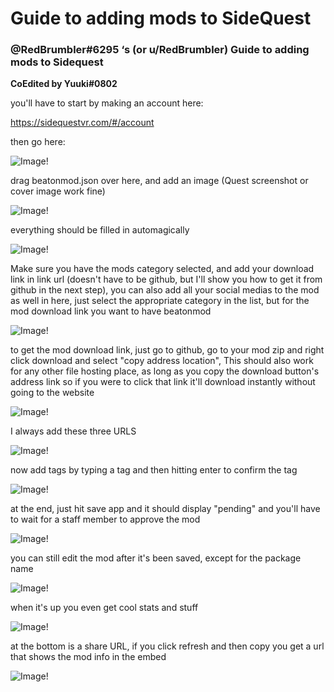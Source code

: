 # Guide to adding mods to SideQuest

### @RedBrumbler#6295 ‘s (or u/RedBrumbler) Guide to adding mods to Sidequest

**CoEdited by Yuuki#0802**



you'll have to start by making an account here:

https://sidequestvr.com/#/account

then go here:

![Image!](https://github.com/RedBrumbler/BeatOnCustomSabers/blob/master/Guidefiles/AddmodtoSQ/1.png)

drag beatonmod.json over here, and add an image (Quest screenshot or cover image work fine)

![Image!](https://github.com/RedBrumbler/BeatOnCustomSabers/blob/master/Guidefiles/AddmodtoSQ/2.png)

everything should be filled in automagically

![Image!](https://github.com/RedBrumbler/BeatOnCustomSabers/blob/master/Guidefiles/AddmodtoSQ/3.png)

Make sure you have the mods category selected, and add your download link in link url (doesn't have to be github, but I'll show you how to get it from github in the next step), you can also add all your social medias to the mod as well in here, just select the appropriate category in the list, but for the mod download link you want to have beatonmod

![Image!](https://github.com/RedBrumbler/BeatOnCustomSabers/blob/master/Guidefiles/AddmodtoSQ/42.png)

to get the mod download link, just go to github, go to your mod zip and right click download and select "copy address location", This should also work for any other file hosting place, as long as you copy the download button's address link so if you were to click that link it'll download instantly without going to the website

![Image!](https://github.com/RedBrumbler/BeatOnCustomSabers/blob/master/Guidefiles/AddmodtoSQ/5.png)

I always add these three URLS

![Image!](https://github.com/RedBrumbler/BeatOnCustomSabers/blob/master/Guidefiles/AddmodtoSQ/6.png)

now add tags by typing a tag and then hitting enter to confirm the tag

![Image!](https://github.com/RedBrumbler/BeatOnCustomSabers/blob/master/Guidefiles/AddmodtoSQ/7.png)

at the end, just hit save app and it should display "pending" and you'll have to wait for a staff member to approve the mod

![Image!](https://github.com/RedBrumbler/BeatOnCustomSabers/blob/master/Guidefiles/AddmodtoSQ/8.png)

you can still edit the mod after it's been saved, except for the package name 

![Image!](https://github.com/RedBrumbler/BeatOnCustomSabers/blob/master/Guidefiles/AddmodtoSQ/11.png)

when it's up you even get cool stats and stuff

![Image!](https://github.com/RedBrumbler/BeatOnCustomSabers/blob/master/Guidefiles/AddmodtoSQ/9.png)

at the bottom is a share URL, if you click refresh and then copy you get a url that shows the mod info in the embed

![Image!](https://github.com/RedBrumbler/BeatOnCustomSabers/blob/master/Guidefiles/AddmodtoSQ/10.png)

